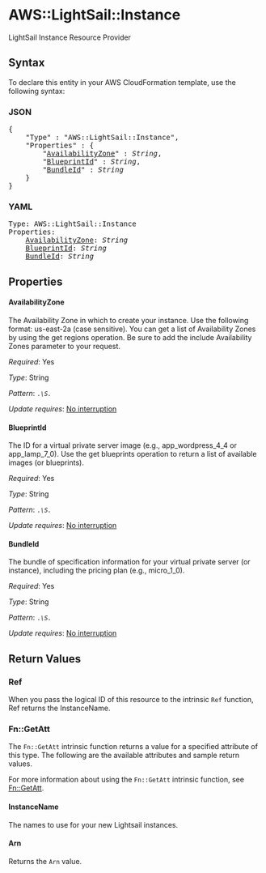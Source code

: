 # AWS::LightSail::Instance

LightSail Instance Resource Provider

## Syntax

To declare this entity in your AWS CloudFormation template, use the following syntax:

### JSON

<pre>
{
    "Type" : "AWS::LightSail::Instance",
    "Properties" : {
        "<a href="#availabilityzone" title="AvailabilityZone">AvailabilityZone</a>" : <i>String</i>,
        "<a href="#blueprintid" title="BlueprintId">BlueprintId</a>" : <i>String</i>,
        "<a href="#bundleid" title="BundleId">BundleId</a>" : <i>String</i>
    }
}
</pre>

### YAML

<pre>
Type: AWS::LightSail::Instance
Properties:
    <a href="#availabilityzone" title="AvailabilityZone">AvailabilityZone</a>: <i>String</i>
    <a href="#blueprintid" title="BlueprintId">BlueprintId</a>: <i>String</i>
    <a href="#bundleid" title="BundleId">BundleId</a>: <i>String</i>
</pre>

## Properties

#### AvailabilityZone

The Availability Zone in which to create your instance. Use the following format: us-east-2a (case sensitive). You can get a list of Availability Zones by using the get regions operation. Be sure to add the include Availability Zones parameter to your request.

_Required_: Yes

_Type_: String

_Pattern_: <code>.*\S.*</code>

_Update requires_: [No interruption](https://docs.aws.amazon.com/AWSCloudFormation/latest/UserGuide/using-cfn-updating-stacks-update-behaviors.html#update-no-interrupt)

#### BlueprintId

The ID for a virtual private server image (e.g., app_wordpress_4_4 or app_lamp_7_0). Use the get blueprints operation to return a list of available images (or blueprints).

_Required_: Yes

_Type_: String

_Pattern_: <code>.*\S.*</code>

_Update requires_: [No interruption](https://docs.aws.amazon.com/AWSCloudFormation/latest/UserGuide/using-cfn-updating-stacks-update-behaviors.html#update-no-interrupt)

#### BundleId

The bundle of specification information for your virtual private server (or instance), including the pricing plan (e.g., micro_1_0).

_Required_: Yes

_Type_: String

_Pattern_: <code>.*\S.*</code>

_Update requires_: [No interruption](https://docs.aws.amazon.com/AWSCloudFormation/latest/UserGuide/using-cfn-updating-stacks-update-behaviors.html#update-no-interrupt)

## Return Values

### Ref

When you pass the logical ID of this resource to the intrinsic `Ref` function, Ref returns the InstanceName.

### Fn::GetAtt

The `Fn::GetAtt` intrinsic function returns a value for a specified attribute of this type. The following are the available attributes and sample return values.

For more information about using the `Fn::GetAtt` intrinsic function, see [Fn::GetAtt](https://docs.aws.amazon.com/AWSCloudFormation/latest/UserGuide/intrinsic-function-reference-getatt.html).

#### InstanceName

The names to use for your new Lightsail instances.

#### Arn

Returns the <code>Arn</code> value.

